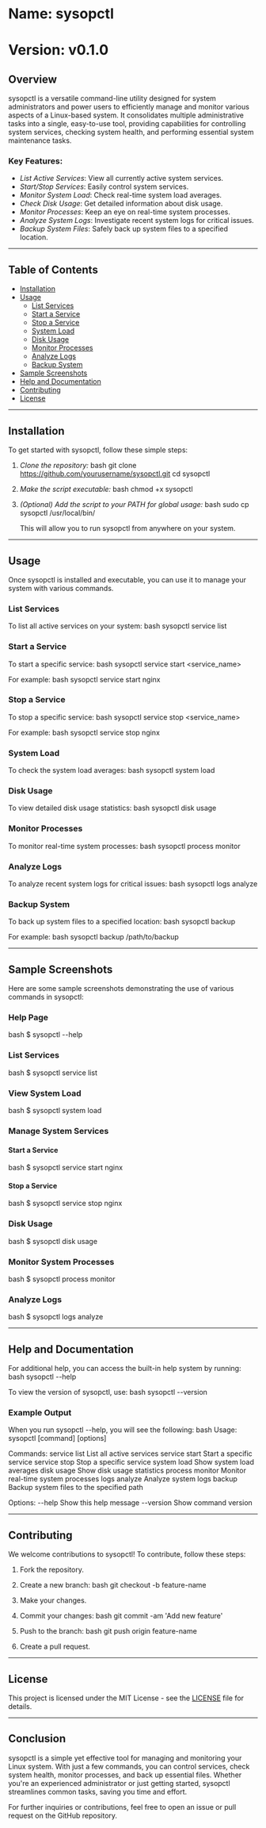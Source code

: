 #  Name: sysopctl
#  Version: v0.1.0

## Overview

sysopctl is a versatile command-line utility designed for system administrators and power users to efficiently manage and monitor various aspects of a Linux-based system. It consolidates multiple administrative tasks into a single, easy-to-use tool, providing capabilities for controlling system services, checking system health, and performing essential system maintenance tasks.

### Key Features:
- *List Active Services*: View all currently active system services.
- *Start/Stop Services*: Easily control system services.
- *Monitor System Load*: Check real-time system load averages.
- *Check Disk Usage*: Get detailed information about disk usage.
- *Monitor Processes*: Keep an eye on real-time system processes.
- *Analyze System Logs*: Investigate recent system logs for critical issues.
- *Backup System Files*: Safely back up system files to a specified location.

---

## Table of Contents
- [Installation](#installation)
- [Usage](#usage)
    - [List Services](#list-services)
    - [Start a Service](#start-a-service)
    - [Stop a Service](#stop-a-service)
    - [System Load](#system-load)
    - [Disk Usage](#disk-usage)
    - [Monitor Processes](#monitor-processes)
    - [Analyze Logs](#analyze-logs)
    - [Backup System](#backup-system)
- [Sample Screenshots](#sample-screenshots)
- [Help and Documentation](#help-and-documentation)
- [Contributing](#contributing)
- [License](#license)

---

## Installation

To get started with sysopctl, follow these simple steps:

1. *Clone the repository:*
   bash
   git clone https://github.com/yourusername/sysopctl.git
   cd sysopctl
   

2. *Make the script executable:*
   bash
   chmod +x sysopctl
   

3. *(Optional) Add the script to your PATH for global usage:*
   bash
   sudo cp sysopctl /usr/local/bin/
   
   This will allow you to run sysopctl from anywhere on your system.

---

## Usage

Once sysopctl is installed and executable, you can use it to manage your system with various commands.

### List Services
To list all active services on your system:
bash
sysopctl service list


### Start a Service
To start a specific service:
bash
sysopctl service start <service_name>

For example:
bash
sysopctl service start nginx


### Stop a Service
To stop a specific service:
bash
sysopctl service stop <service_name>

For example:
bash
sysopctl service stop nginx


### System Load
To check the system load averages:
bash
sysopctl system load


### Disk Usage
To view detailed disk usage statistics:
bash
sysopctl disk usage


### Monitor Processes
To monitor real-time system processes:
bash
sysopctl process monitor


### Analyze Logs
To analyze recent system logs for critical issues:
bash
sysopctl logs analyze


### Backup System
To back up system files to a specified location:
bash
sysopctl backup <path>

For example:
bash
sysopctl backup /path/to/backup


---

## Sample Screenshots

Here are some sample screenshots demonstrating the use of various commands in sysopctl:

### Help Page
bash
$ sysopctl --help


### List Services
bash
$ sysopctl service list


### View System Load
bash
$ sysopctl system load


### Manage System Services
#### Start a Service
bash
$ sysopctl service start nginx


#### Stop a Service
bash
$ sysopctl service stop nginx


### Disk Usage
bash
$ sysopctl disk usage


### Monitor System Processes
bash
$ sysopctl process monitor


### Analyze Logs
bash
$ sysopctl logs analyze


---

## Help and Documentation

For additional help, you can access the built-in help system by running:
bash
sysopctl --help


To view the version of sysopctl, use:
bash
sysopctl --version


### Example Output
When you run sysopctl --help, you will see the following:
bash
Usage: sysopctl [command] [options]

Commands:
  service list                List all active services
  service start <name>        Start a specific service
  service stop <name>         Stop a specific service
  system load                 Show system load averages
  disk usage                  Show disk usage statistics
  process monitor             Monitor real-time system processes
  logs analyze                Analyze system logs
  backup <path>               Backup system files to the specified path

Options:
  --help                      Show this help message
  --version                   Show command version


---

## Contributing

We welcome contributions to sysopctl! To contribute, follow these steps:

1. Fork the repository.
2. Create a new branch:
   bash
   git checkout -b feature-name
   
3. Make your changes.
4. Commit your changes:
   bash
   git commit -am 'Add new feature'
   
5. Push to the branch:
   bash
   git push origin feature-name
   
6. Create a pull request.

---

## License

This project is licensed under the MIT License - see the [LICENSE](LICENSE) file for details.

---

## Conclusion

sysopctl is a simple yet effective tool for managing and monitoring your Linux system. With just a few commands, you can control services, check system health, monitor processes, and back up essential files. Whether you're an experienced administrator or just getting started, sysopctl streamlines common tasks, saving you time and effort.

For further inquiries or contributions, feel free to open an issue or pull request on the GitHub repository.
